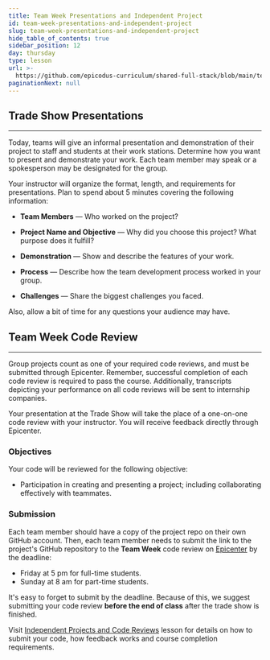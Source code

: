 ```yaml
---
title: Team Week Presentations and Independent Project
id: team-week-presentations-and-independent-project
slug: team-week-presentations-and-independent-project
hide_table_of_contents: true
sidebar_position: 12
day: thursday
type: lesson
url: >-
  https://github.com/epicodus-curriculum/shared-full-stack/blob/main/team_week_presentations_and_code_review.md
paginationNext: null
---
```


## Trade Show Presentations
---

Today, teams will give an informal presentation and demonstration of their project to staff and students at their work stations. Determine how you want to present and demonstrate your work. Each team member may speak or a spokesperson may be designated for the group.

Your instructor will organize the format, length, and requirements for presentations. Plan to spend about 5 minutes covering the following information:

*  **Team Members** — Who worked on the project?

*  **Project Name and Objective** — Why did you choose this project?  What purpose does it fulfill?

*  **Demonstration** — Show and describe the features of your work.

*  **Process** — Describe how the team development process worked in your group.

*  **Challenges** — Share the biggest challenges you faced.

Also, allow a bit of time for any questions your audience may have.

## Team Week Code Review
---

Group projects count as one of your required code reviews, and must be submitted through Epicenter. Remember, successful completion of each code review is required to pass the course. Additionally, transcripts depicting your performance on all code reviews will be sent to internship companies. 

Your presentation at the Trade Show will take the place of a one-on-one code review with your instructor. You will receive feedback directly through Epicenter.

### Objectives

Your code will be reviewed for the following objective:

* Participation in creating and presenting a project; including collaborating effectively with teammates.

### Submission

Each team member should have a copy of the project repo on their own GitHub account. Then, each team member needs to submit the link to the project's GitHub repository to the **Team Week** code review on [Epicenter](https://epicenter.epicodus.com/) by the deadline: 

* Friday at 5 pm for full-time students.
* Sunday at 8 am for part-time students. 

It's easy to forget to submit by the deadline. Because of this, we suggest submitting your code review **before the end of class** after the trade show is finished.

Visit [Independent Projects and Code Reviews](https://new.learnhowtoprogram.com/pre-work/getting-started-at-epicodus/independent-projects-and-code-reviews) lesson for details on how to submit your code, how feedback works and course completion requirements.

